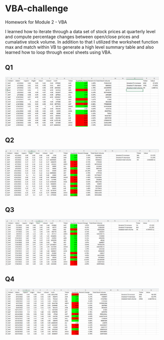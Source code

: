 # VBA-challenge
Homework for Module 2 - VBA

I learned how to iterate through a data set of stock prices at quarterly level and compute percentage changes between open/close prices and cumalative stock volume. In addition to that I utilized the worksheet function max and match within VB to generate a high level summary table and also learned how to loop through excel sheets using VBA. 

## Q1

![Q1.png](https://github.com/Carneromathi/VBA-challenge/blob/main/Q1.png?raw=true)

## Q2

![Q2.png](https://github.com/Carneromathi/VBA-challenge/blob/main/Q2.png?raw=true)

## Q3

![Q3.png](https://github.com/Carneromathi/VBA-challenge/blob/main/Q3.png?raw=true)


## Q4

![Q4.png](https://github.com/Carneromathi/VBA-challenge/blob/main/Q4.png?raw=true)

